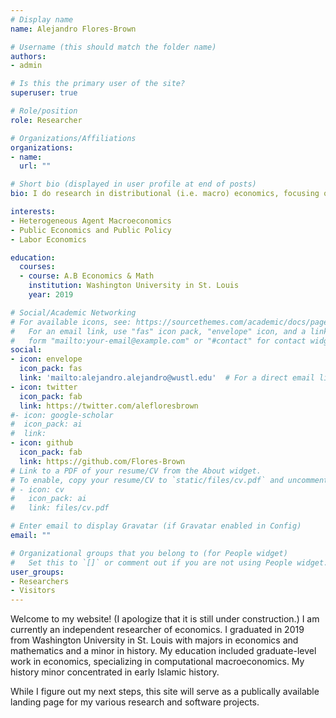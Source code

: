 ```yaml
---
# Display name
name: Alejandro Flores-Brown

# Username (this should match the folder name)
authors:
- admin

# Is this the primary user of the site?
superuser: true

# Role/position
role: Researcher

# Organizations/Affiliations
organizations:
- name:
  url: ""

# Short bio (displayed in user profile at end of posts)
bio: I do research in distributional (i.e. macro) economics, focusing on income processes, wage setting, and the effects of unemployment.

interests:
- Heterogeneous Agent Macroeconomics
- Public Economics and Public Policy
- Labor Economics

education:
  courses:
  - course: A.B Economics & Math
    institution: Washington University in St. Louis
    year: 2019

# Social/Academic Networking
# For available icons, see: https://sourcethemes.com/academic/docs/page-builder/#icons
#   For an email link, use "fas" icon pack, "envelope" icon, and a link in the
#   form "mailto:your-email@example.com" or "#contact" for contact widget.
social:
- icon: envelope
  icon_pack: fas
  link: 'mailto:alejandro.alejandro@wustl.edu'  # For a direct email link, use "mailto:test@example.org".
- icon: twitter
  icon_pack: fab
  link: https://twitter.com/alefloresbrown
#- icon: google-scholar
#  icon_pack: ai
#  link:
- icon: github
  icon_pack: fab
  link: https://github.com/Flores-Brown
# Link to a PDF of your resume/CV from the About widget.
# To enable, copy your resume/CV to `static/files/cv.pdf` and uncomment the lines below.
# - icon: cv
#   icon_pack: ai
#   link: files/cv.pdf

# Enter email to display Gravatar (if Gravatar enabled in Config)
email: ""

# Organizational groups that you belong to (for People widget)
#   Set this to `[]` or comment out if you are not using People widget.
user_groups:
- Researchers
- Visitors
---
```


Welcome to my website! (I apologize that it is still under construction.) I am currently an independent researcher of economics. I graduated in 2019 from Washington University in St. Louis with majors in economics and mathematics and a minor in history. My education included graduate-level work in economics, specializing in computational macroeconomics. My history minor concentrated in early Islamic history.

While I figure out my next steps, this site will serve as a publically available landing page for my various research and software projects.
